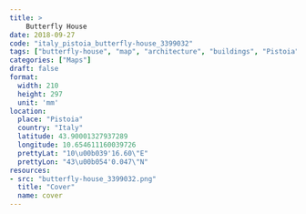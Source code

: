 ```yaml
---
title: > 
    Butterfly House
date: 2018-09-27
code: "italy_pistoia_butterfly-house_3399032"
tags: ["butterfly-house", "map", "architecture", "buildings", "Pistoia", "Italy"]
categories: ["Maps"]
draft: false
format:
  width: 210
  height: 297
  unit: 'mm'
location:
  place: "Pistoia"
  country: "Italy"
  latitude: 43.90001327937289
  longitude: 10.654611160039726
  prettyLat: "10\u00b039'16.60\"E"
  prettyLon: "43\u00b054'0.047\"N"
resources:
- src: "butterfly-house_3399032.png"
  title: "Cover"
  name: cover
---
```

